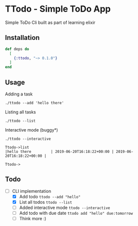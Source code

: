 # TTodo - Simple ToDo App

Simple ToDo Cli built as part of learning elixir

## Installation
```elixir
def deps do
  [
    {:ttodo, "~> 0.1.0"}
  ]
end
```

## Usage
Adding a task

`./ttodo --add 'hello there'`


Listing all tasks

`./ttodo --list`

Interactive mode (buggy*)

```
./ttodo --interactive

Ttodo->list
|hello there         | 2019-06-20T16:18:22+00:00 | 2019-06-20T16:18:22+00:00 |

Ttodo->
```

## Todo
- [ ] CLI implementation
  - [x] Add todo `ttodo --add "hello"`
  - [x] List all todos `ttodo --list`
  - [ ] Added interactive mode `ttodo --interactive`
  - [ ] Add todo with due date `ttodo add "hello" due:tomorrow`
  - [ ] Think more :)
